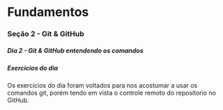 # Fundamentos
### Seção 2 - Git & GitHub
##### Dia 2 - Git & GitHub entendendo os comandos

##### Exercicios do dia

Os exercicios do dia foram voltados para nos acostumar a usar os comandos git, porém tendo em vista o controle remoto do repositorio no GitHub.